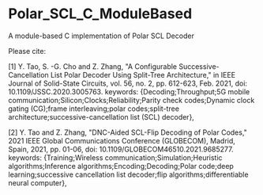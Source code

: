 # Polar_SCL_C_ModuleBased

A module-based C implementation of Polar SCL Decoder

Please cite:

[1] Y. Tao, S. -G. Cho and Z. Zhang, "A Configurable Successive-Cancellation List Polar Decoder Using Split-Tree Architecture," in IEEE Journal of Solid-State Circuits, vol. 56, no. 2, pp. 612-623, Feb. 2021, doi: 10.1109/JSSC.2020.3005763. keywords: {Decoding;Throughput;5G mobile communication;Silicon;Clocks;Reliability;Parity check codes;Dynamic clock gating (CG);frame interleaving;polar codes;split-tree architecture;successive-cancellation list (SCL) decoder},

[2] Y. Tao and Z. Zhang, "DNC-Aided SCL-Flip Decoding of Polar Codes," 2021 IEEE Global Communications Conference (GLOBECOM), Madrid, Spain, 2021, pp. 01-06, doi: 10.1109/GLOBECOM46510.2021.9685277.
keywords: {Training;Wireless communication;Simulation;Heuristic algorithms;Inference algorithms;Encoding;Decoding;Polar code;deep learning;successive cancellation list decoder;flip algorithms;differentiable neural computer},
